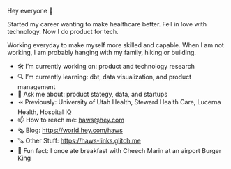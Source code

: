 Hey everyone 👋

Started my career wanting to make healthcare better. Fell in love with technology. Now I do product for tech. 

Working everyday to make myself more skilled and capable. When I am not working, I am probably hanging with my family, hiking or building.

- 🛠 I’m currently working on: product and technology research
- 🔍 I’m currently learning: dbt, data visualization, and product management
- 💬 Ask me about: product stategy, data, and startups
- ⏪ Previously: University of Utah Health, Steward Health Care, Lucerna Health, Hospital IQ
- 📫 How to reach me: haws@hey.com
- 🗞️ Blog: https://world.hey.com/haws
- 🪚 Other Stuff: https://haws-links.glitch.me
- 🍔 Fun fact: I once ate breakfast with Cheech Marin at an airport Burger King
